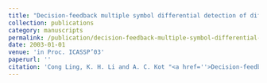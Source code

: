 ```yaml
---
title: "Decision-feedback multiple symbol differential detection of differential space-time modulation in continuously fading channels"
collection: publications
category: manuscripts
permalink: /publication/decision-feedback-multiple-symbol-differential-detection-of-differential-space-time-modulation-in-continuously-fading-channels
date: 2003-01-01
venue: 'in Proc. ICASSP’03'
paperurl: ''
citation: 'Cong Ling, K. H. Li and A. C. Kot "<a href=''>Decision-feedback multiple symbol differential detection of differential space-time modulation in continuously fading channels</a>", in Proc. ICASSP’03, Hong Kong, China, May 2003, pp. IV_45–IV_48.'
---
```

